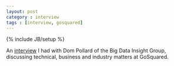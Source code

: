 ```yaml
---
layout: post
category : interview
tags : [interview, gosquared]
---
```

{% include JB/setup %}

An [interview](http://www.thebigdatainsightgroup.com/site/article/interview-geoff-wagstaff-cto-gosquared) I had with Dom Pollard of the Big Data Insight Group, discussing technical, business and industry matters at GoSquared.

